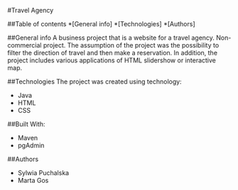 #Travel Agency

##Table of contents 
*[General info]
*[Technologies]
*[Authors]

##General info
A business project that is a website for a travel agency. Non-commercial project. The assumption of the project was the possibility to filter the direction of travel and then make a reservation. In addition, the project includes various applications of HTML slidershow or interactive map. 

##Technologies
The project was created using technology: 
* Java
* HTML
* CSS

##Built With:
* Maven 
* pgAdmin 


##Authors
* Sylwia Puchalska
* Marta Gos 
